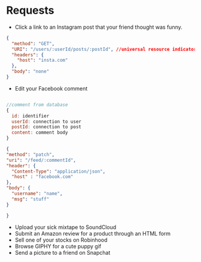 # Requests

- Click a link to an Instagram post that your friend thought was funny.

```json
{
  "method": "GET",
  "URI": "/users/:userId/posts/:postId", //universal resource indicator
  "headers": {
    "host": "insta.com"
  },
  "body": "none"
}
```

- Edit your Facebook comment

```js

//comment from database
{
  id: identifier
  userId: connection to user
  postId: connection to post
  content: comment body
}
```

```json
{
"method": "patch",
"uri": "/feed/:commentId",
"header": {
  "Content-Type": "application/json",
  "host" : "facebook.com"
},
"body": {
  "username": "name",
  "msg": "stuff"
}

}
```

- Upload your sick mixtape to SoundCloud
- Submit an Amazon review for a product through an HTML form
- Sell one of your stocks on Robinhood
- Browse GIPHY for a cute puppy gif
- Send a picture to a friend on Snapchat
